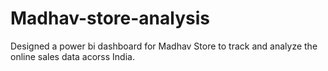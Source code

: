 # Madhav-store-analysis
Designed a power bi dashboard for Madhav Store to track and analyze the online sales data acorss India.
